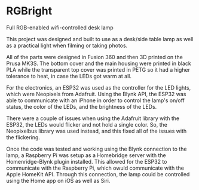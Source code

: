 # RGBright
Full RGB-enabled wifi-controlled desk lamp

This project was designed and built to use as a desk/side table lamp as well as a practical light when filming or taking photos.

All of the parts were designed in Fusion 360 and then 3D printed on the Prusa MK3S. The bottom cover and the main housing were printed in black PLA while the transparent top cover was printed in PETG so it had a higher tolerance to heat, in case the LEDs got warm at all.

For the electronics, an ESP32 was used as the controller for the LED lights, which were Neopixels from Adafruit. Using the Blynk API, the ESP32 was able to communicate with an iPhone in order to control the lamp's on/off status, the color of the LEDs, and the brightness of the LEDs.

There were a couple of issues when using the Adafruit library with the ESP32, the LEDs would flicker and not hold a single color. So, the Neopixelbus library was used instead, and this fixed all of the issues with the flickering.

Once the code was tested and working using the Blynk connection to the lamp, a Raspberry Pi was setup as a Homebridge server with the Homenridge-Blynk plugin installed. This allowed for the ESP32 to communicate with the Raspberry Pi, which owuld communicate with the Apple HomeKit API. Through this connection, the lamp could be controlled using the Home app on iOS as well as Siri.
